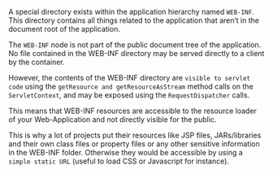 A special directory exists within the application hierarchy named `WEB-INF`. 
This directory contains all things related to the application that aren’t in the document root of the application.  

The `WEB-INF` node is not part of the public document tree of the application. 
No file contained in the WEB-INF directory may be served directly to a client by the container.  

However, the contents of the WEB-INF directory are `visible to servlet code` using the `getResource
and getResourceAsStream` method calls on the `ServletContext`, and may be exposed using the `RequestDispatcher` calls.

This means that WEB-INF resources are accessible to the resource loader of your Web-Application and not directly visible for the public.

This is why a lot of projects put their resources like JSP files, JARs/libraries and their own class files or property
files or any other sensitive information in the WEB-INF folder. Otherwise they would be accessible by 
using a `simple static URL` (useful to load CSS or Javascript for instance).
